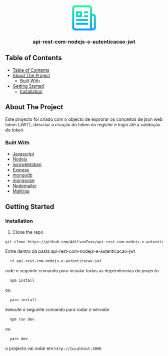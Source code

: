 
<!-- PROJECT LOGO -->
<br />
<p align="center">
  <img src="docs/logo.png" alt="Logo" width="80" height="80">
  <h3 align="center">api-rest-com-nodejs-e-autenticacao-jwt</h3>
</p>



<!-- TABLE OF CONTENTS -->
## Table of Contents

- [Table of Contents](#table-of-contents)
- [About The Project](#about-the-project)
  - [Built With](#built-with)
- [Getting Started](#getting-started)
  - [Installation](#installation)



<!-- ABOUT THE PROJECT -->
## About The Project

Este projecto foi criado com o objecto de exprorar os conceitos de json web token (JWT),
descriar a criação do token no register e login até a validação do token.

### Built With

* [Javascript](https://nodejs.org/)
* [Nodejs](https://nodejs.org/)
* [jsonwebtoken](https://nodejs.org/)
* [Express](https://nodejs.org/)
* [mongodb](https://nodejs.org/)
* [mongoose](https://nodejs.org/)
* [Nodemailer](https://nodejs.org/)
* [Mailtrap](https://nodejs.org/)


<!-- GETTING STARTED -->
## Getting Started


### Installation

1. Clone the repo
```sh
git clone https://github.com/AdilsonFuxe/api-rest-com-nodejs-e-autenticacao-jwt.git
```

Entre dentro da pasta api-rest-com-nodejs-e-autenticacao-jwt
```sh
  cd api-rest-com-nodejs-e-autenticacao-jwt
```
rode o seguinte comando para instalar todas as dependencias do projecto 

```sh
  npm install
```
ou
```sh
  yarn install
```

execute o seguinte comando para rodar o servidor

```sh
  npm run dev
```
ou
```sh
  yarn dev
```


o projecto vai rodar em `http://localhost:3000`

